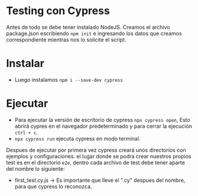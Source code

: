 # Testing con Cypress

Antes de todo se debe tener instalado NodeJS.
Creamos el archivo package.json escribiendo ```npm init``` e ingresando los datos que creamos correspondiente mientras nos lo solicite el script.

# Instalar

* Luego instalamos ```npm i --save-dev cypress```  

# Ejecutar

* Para ejecutar la versión de escritorio de cypress ```npx cypress open```, Esto abrirá cypres en el navegador predeterminado y para cerrar la ejecución ```ctrl + c```.
* ```npx cypress run``` ejecuta cypress en modo terminal.

Despues de ejecutar por primera vez cypress creará unos directorios con ejemplos y configuraciones. el lugar donde se podra crear nuestros propios test es en el directorio ```e2e```, dentro cada archivo de test debe tener aparte del nombre lo siguiente:
* first_test.cy.js -> Es importante que lleve el ".cy" despues del nombre, para que cypress lo reconozca.
